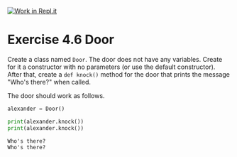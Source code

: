 [![Work in Repl.it](https://classroom.github.com/assets/work-in-replit-14baed9a392b3a25080506f3b7b6d57f295ec2978f6f33ec97e36a161684cbe9.svg)](https://classroom.github.com/online_ide?assignment_repo_id=3850364&assignment_repo_type=AssignmentRepo)
# Exercise 4.6 Door

Create a class named `Door`. The door does not have any variables. Create for it a constructor with no parameters (or use the default constructor). After that, create a `def knock()` method for the door that prints the message "Who's there?" when called.

The door should work as follows.

```python
alexander = Door()

print(alexander.knock())
print(alexander.knock())
```

```plaintext
Who's there?
Who's there?
```
